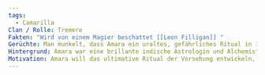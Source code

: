 ```yaml
---
tags:
  - Camarilla
Clan / Rolle: Tremere
Fakten: "Wird von einem Magier beschattet [[Leon Filligan]] "
Gerüchte: Man munkelt, dass Amara ein uraltes, gefährliches Ritual in ihren Händen hält, das die Kamarilla vollständig zerstören könnte, sollte es jemals ausgeführt werden.
Hintergrund: Amara war eine brillante indische Astrologin und Alchemistin, die im 19. Jahrhundert lebte. Die Tremere erkannten ihr Talent und umarmten sie, um ihre magischen Fähigkeiten zu stärken. Sie ist bekannt für ihre Expertise in der Blutmagie und ihre Fähigkeit, das Schicksal vorherzusagen.
Motivation: Amara will das ultimative Ritual der Vorsehung entwickeln, das es ihr ermöglicht, das Schicksal aller Vampire zu kontrollieren.
---
```

